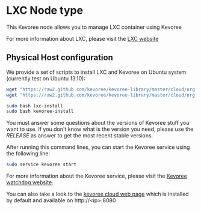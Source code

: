 # LXC Node type

This Kevoree node allows you to manage LXC container using Kevoree

For more information about LXC, please visit the [LXC website](http://linuxcontainers.org/)

## Physical Host configuration

We provide a set of scripts to install LXC and Kevoree on Ubuntu system (currently test on Ubuntu 13.10):

```bash
wget "https://raw2.github.com/kevoree/kevoree-library/master/cloud/org.kevoree.library.cloud.lxc/host-config/lxc-install" --content-disposition
wget "https://raw2.github.com/kevoree/kevoree-library/master/cloud/org.kevoree.library.cloud.lxc/host-config/kevoree-install" --content-disposition

sudo bash lxc-install
sudo bash kevoree-install
```
You must answer some questions about the versions of Kevoree stuff you want to use. If you don't know what is the version you need, please use the *RELEASE* as answer to get the most recent stable versions.

After running this command lines, you can start the Kevoree service using the following line:
```bash
sudo service kevoree start
```
For more information about the Kevoree service, please visit the [Kevoree watchdog website](https://github.com/dukeboard/kevoree-watchdog).

You can also take a look to the [kevoree cloud web page](https://github.com/kevoree/kevoree-library/tree/master/cloud/org.kevoree.library.cloud.web) which is installed by default and available on http://&lt;ip&gt;:8080

